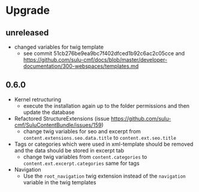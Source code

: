 # Upgrade

## unreleased

* changed variables for twig template
  - see commit 51cb276be9ea9bc7f402dfced1b92c6ac2c05cce and https://github.com/sulu-cmf/docs/blob/master/developer-documentation/300-webspaces/templates.md

## 0.6.0

* Kernel retructuring
  - execute the installation again up to the folder permissions and then update the database
* Refactored StructureExtensions (issue https://github.com/sulu-cmf/SuluContentBundle/issues/159)
  - change twig variables for seo and excerpt from `content.extensions.seo.data.title` to `content.ext.seo.title`
* Tags or categories which were used in xml-template should be removed and the data should be stored in excerpt tab
  - change twig variables from `content.categories` to `content.ext.excerpt.categories` same for tags
* Navigation
  - Use the `root_navigation` twig extension instead of the `navigation` variable in the twig templates

